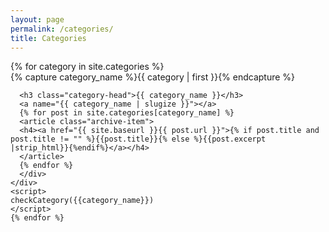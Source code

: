 ```yaml
---
layout: page
permalink: /categories/
title: Categories
---
```



<div id="archives">
  <script type="text/javascript">
    function checkCategory(cat_name){
      if(window.location.hash) {
        var cat = window.location.hash.substring(1);
        if (cat === cat_name){
          document.getElementById("#"+cat_name).style.display = none;
        }
      }

    }

  </script>
  {% for category in site.categories %}
  <div class="archive-group">
    {% capture category_name %}{{ category | first }}{% endcapture %}
    <div id="#{{ category_name | slugize }}">

      <h3 class="category-head">{{ category_name }}</h3>
      <a name="{{ category_name | slugize }}"></a>
      {% for post in site.categories[category_name] %}
      <article class="archive-item">
      <h4><a href="{{ site.baseurl }}{{ post.url }}">{% if post.title and post.title != "" %}{{post.title}}{% else %}{{post.excerpt |strip_html}}{%endif%}</a></h4>
      </article>
      {% endfor %}
      </div>
    </div>
    <script>
    checkCategory({{category_name}})
    </script>
    {% endfor %}
  </div>